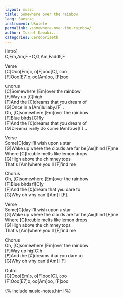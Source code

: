 ```yaml
---
layout: music
title: Somewhere over the rainbow
lang: Saesneg
instrument: Ukulele
permalink: /somewhere-over-the-rainbow/
author: Israel Kawaki...
categories: Cerddoriaeth
---
```

[Intro]  
C,Em,Am,F - C,G,Am,Fadd9,F  
  
Verse    
[C]Ooo[Em]o, o[F]ooo[C], ooo  
[F]Ooo[E7]o, oo[Am]oo, [F]ooo  
  
Chorus  
[C]Somewhere [Em]over the rainbow  
[F]Way up [C]high  
[F]And the [C]dreams that you dream of  
[G]Once in a [Am]lullaby.[F]..  
Oh, [C]somewhere [Em]over the rainbow  
[F]Blue birds [C]fly  
[F]And the [C]dreams that you dream of  
[G]Dreams really do come [Am]true[F]...  
  
Verse  
Some[C]day I'll wish upon a star  
[G]Wake up where the clouds are far be[Am]hind [F]me  
Where [C]trouble melts like lemon drops  
[G]High above the chimney tops  
That's [Am]where you'll [F]find me  
  
Chorus  
Oh, [C]somewhere [Em]over the rainbow  
[F]Blue birds fl[C]y  
[F]And the [C]dream that you dare to  
[G]Why oh why can't[Am] I.[F]..  
  
Verse  
Some[C]day I'll wish upon a star  
[G]Wake up where the clouds are far be[Am]hind [F]me  
Where [C]trouble melts like lemon drops  
[G]High above the chimney tops  
That's [Am]where you'll [F]find me  
  
Chorus  
Oh, [C]somewhere [Em]over the rainbow  
[F]Way up hig[C]h  
[F]And the [C]dreams that you dare to  
[G]Why oh why can't[Am] I[F]  
  
Outro  
[C]Ooo[Em]o, o[F]ooo[C], ooo  
[F]Ooo[E7]o, oo[Am]oo, [F]ooo  

{% include music-notes.html %}
